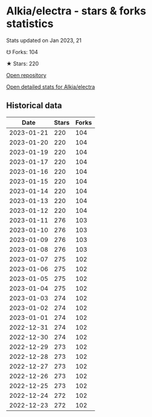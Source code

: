 # Alkia/electra - stars & forks statistics

Stats updated on Jan 2023, 21

☋ Forks: 104

★ Stars: 220

[Open repository](https://github.com/Alkia/electra)

[Open detailed stats for Alkia/electra](https://reviewgithub.com/rep/Alkia/electra)

## Historical data
| Date | Stars | Forks |
|------|-------|-------|
| 2023-01-21 | 220 | 104 | 
| 2023-01-20 | 220 | 104 | 
| 2023-01-19 | 220 | 104 | 
| 2023-01-17 | 220 | 104 | 
| 2023-01-16 | 220 | 104 | 
| 2023-01-15 | 220 | 104 | 
| 2023-01-14 | 220 | 104 | 
| 2023-01-13 | 220 | 104 | 
| 2023-01-12 | 220 | 104 | 
| 2023-01-11 | 276 | 103 | 
| 2023-01-10 | 276 | 103 | 
| 2023-01-09 | 276 | 103 | 
| 2023-01-08 | 276 | 103 | 
| 2023-01-07 | 275 | 102 | 
| 2023-01-06 | 275 | 102 | 
| 2023-01-05 | 275 | 102 | 
| 2023-01-04 | 275 | 102 | 
| 2023-01-03 | 274 | 102 | 
| 2023-01-02 | 274 | 102 | 
| 2023-01-01 | 274 | 102 | 
| 2022-12-31 | 274 | 102 | 
| 2022-12-30 | 274 | 102 | 
| 2022-12-29 | 273 | 102 | 
| 2022-12-28 | 273 | 102 | 
| 2022-12-27 | 273 | 102 | 
| 2022-12-26 | 273 | 102 | 
| 2022-12-25 | 273 | 102 | 
| 2022-12-24 | 272 | 102 | 
| 2022-12-23 | 272 | 102 | 

